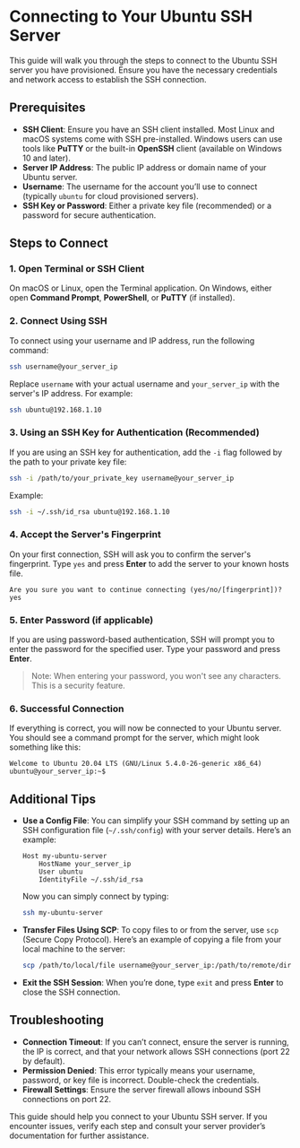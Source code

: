 # Connecting to Your Ubuntu SSH Server

This guide will walk you through the steps to connect to the Ubuntu SSH server you have provisioned. Ensure you have the necessary credentials and network access to establish the SSH connection.

## Prerequisites

- **SSH Client**: Ensure you have an SSH client installed. Most Linux and macOS systems come with SSH pre-installed. Windows users can use tools like **PuTTY** or the built-in **OpenSSH** client (available on Windows 10 and later).
- **Server IP Address**: The public IP address or domain name of your Ubuntu server.
- **Username**: The username for the account you’ll use to connect (typically `ubuntu` for cloud provisioned servers).
- **SSH Key or Password**: Either a private key file (recommended) or a password for secure authentication.

## Steps to Connect

### 1. Open Terminal or SSH Client

On macOS or Linux, open the Terminal application. On Windows, either open **Command Prompt**, **PowerShell**, or **PuTTY** (if installed).

### 2. Connect Using SSH

To connect using your username and IP address, run the following command:

```bash
ssh username@your_server_ip
```

Replace `username` with your actual username and `your_server_ip` with the server's IP address. For example:

```bash
ssh ubuntu@192.168.1.10
```

### 3. Using an SSH Key for Authentication (Recommended)

If you are using an SSH key for authentication, add the `-i` flag followed by the path to your private key file:

```bash
ssh -i /path/to/your_private_key username@your_server_ip
```

Example:

```bash
ssh -i ~/.ssh/id_rsa ubuntu@192.168.1.10
```

### 4. Accept the Server's Fingerprint

On your first connection, SSH will ask you to confirm the server's fingerprint. Type `yes` and press **Enter** to add the server to your known hosts file.

```plaintext
Are you sure you want to continue connecting (yes/no/[fingerprint])? yes
```

### 5. Enter Password (if applicable)

If you are using password-based authentication, SSH will prompt you to enter the password for the specified user. Type your password and press **Enter**.

> Note: When entering your password, you won't see any characters. This is a security feature.

### 6. Successful Connection

If everything is correct, you will now be connected to your Ubuntu server. You should see a command prompt for the server, which might look something like this:

```plaintext
Welcome to Ubuntu 20.04 LTS (GNU/Linux 5.4.0-26-generic x86_64)
ubuntu@your_server_ip:~$
```

## Additional Tips

- **Use a Config File**: You can simplify your SSH command by setting up an SSH configuration file (`~/.ssh/config`) with your server details. Here’s an example:

  ```plaintext
  Host my-ubuntu-server
      HostName your_server_ip
      User ubuntu
      IdentityFile ~/.ssh/id_rsa
  ```

  Now you can simply connect by typing:

  ```bash
  ssh my-ubuntu-server
  ```

- **Transfer Files Using SCP**: To copy files to or from the server, use `scp` (Secure Copy Protocol). Here’s an example of copying a file from your local machine to the server:

  ```bash
  scp /path/to/local/file username@your_server_ip:/path/to/remote/directory
  ```

- **Exit the SSH Session**: When you’re done, type `exit` and press **Enter** to close the SSH connection.

## Troubleshooting

- **Connection Timeout**: If you can’t connect, ensure the server is running, the IP is correct, and that your network allows SSH connections (port 22 by default).
- **Permission Denied**: This error typically means your username, password, or key file is incorrect. Double-check the credentials.
- **Firewall Settings**: Ensure the server firewall allows inbound SSH connections on port 22.

This guide should help you connect to your Ubuntu SSH server. If you encounter issues, verify each step and consult your server provider’s documentation for further assistance.
